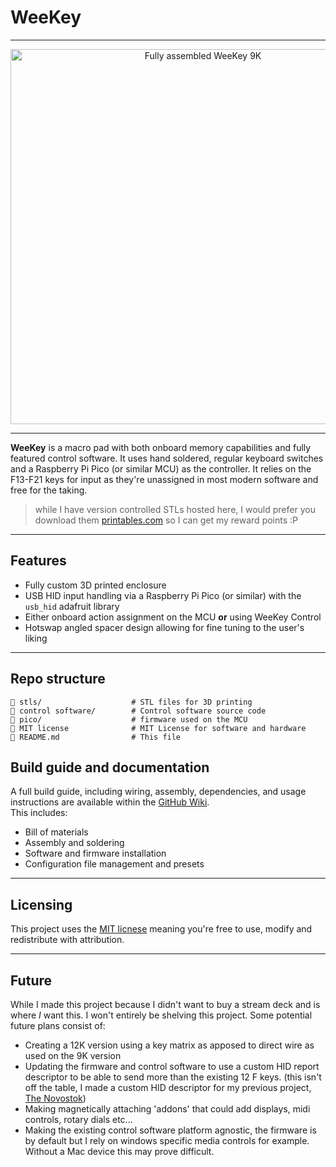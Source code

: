 # WeeKey

---

<p align="center">
  <img src="https://i.imgur.com/DbgnDYs.jpeg" alt="Fully assembled WeeKey 9K" width="600" />
</p>

---

**WeeKey** is a macro pad with both onboard memory capabilities and fully featured control software. It uses hand soldered, regular keyboard switches and a Raspberry Pi Pico (or similar MCU) as the controller. It relies on the F13-F21 keys for input as they're unassigned in most modern software and free for the taking.

> while I have version controlled STLs hosted here, I would prefer you download them [printables.com](https://www.printables.com/model/1415910-weekey-9k) so I can get my reward points :P

---

## Features
- Fully custom 3D printed enclosure
- USB HID input handling via a Raspberry Pi Pico (or similar) with the `usb_hid` adafruit library
- Either onboard action assignment on the MCU **or** using WeeKey Control
- Hotswap angled spacer design allowing for fine tuning to the user's liking

---

## Repo structure

```text
📁 stls/                    # STL files for 3D printing
📁 control software/        # Control software source code 
📁 pico/                    # firmware used on the MCU
📄 MIT license              # MIT License for software and hardware
📄 README.md                # This file
```

## Build guide and documentation

A full build guide, including wiring, assembly, dependencies, and usage instructions are available within the [GitHub Wiki](https://github.com/naomisilver/weekey/wiki). <br>
This includes:
- Bill of materials
- Assembly and soldering
- Software and firmware installation
- Configuration file management and presets

---

## Licensing

This project uses the [MIT licnese](./LICENSE) meaning you're free to use, modify and redistribute with attribution.

---

## Future

While I made this project because I didn't want to buy a stream deck and is where *I* want this. I won't entirely be shelving this project. Some potential future plans consist of:
- Creating a 12K version using a key matrix as apposed to direct wire as used on the 9K version
- Updating the firmware and control software to use a custom HID report descriptor to be able to send more than the existing 12 F keys. (this isn't off the table, I made a custom HID descriptor for my previous project, [The Novostok](https://github.com/naomisilver/novostok))
- Making magnetically attaching 'addons' that could add displays, midi controls, rotary dials etc...
- Making the existing control software platform agnostic, the firmware is by default but I rely on windows specific media controls for example. Without a Mac device this may prove difficult.


